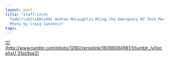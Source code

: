 ```yaml
--- 
layout: post
title: "staff:\n\n\
  Tumblr\xE2\x80\x99s Andrew McLaughlin MCing the Emergency NY Tech Meetup to protest SOPA/PIPA!\n\
  Photo by Craig Cannon\n"
tags: 
---
```

[![](http://www.tumblr.com/photo/1280/zeroelink/16096084981/1/tumblr_ly0gcehxU
31qz9xe2)](http://www.meetup.com/ny-tech/photos/5468462/86976942/)

